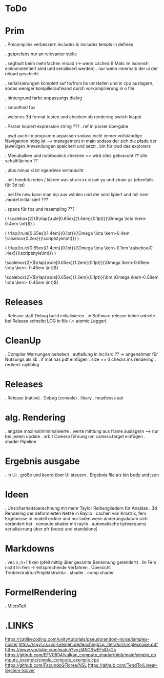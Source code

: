# ToDo

# Prim

. Precompiles verbessern includes in includes templs in defines

. getprefabs nur an relevanter stelle

. segfault beim mehrfachen reload (-> wenn cached B Mats im isomesh einkommentiert sind und serialisiert werden)
. nur wenn innerhalb der ui der reload geschieht

. serialisierungen komplett auf to/from bs umstellen und in cpp auslagern, sodas weniger kompilieraufwand durch vorkompilierung in o file

. hintergrund farbe anpassungs dialog

. smoothed fps

. weiteres 3d format testen und checken ob rendering switch klappt

. Parser kopiert expression string ???
. ref in parser übergabe

. pwd auch im programm anpassen sodass nicht immer vollständige Navigatrion nötig ist
--> management in main sodass der sich die pfade der jeweiligen Anwendungen speichert und setzt
. bin für cwd des explorers

. Menubalken und notebookck checken >> wird alles gebracuht ?? alle schaltflächen ??

. plus minus xi ist irgendwie vertauscht

. mit hendrik reden / klären was strain xx strain yy und strain yz (ebenfalls für 3d ist)

. bei file new kann man inp aus wählen und der wird kpiert und mit nem .model initialisiert ???

. space für fps und resampling ???

\(  \scalebox{2}{$\rlap{\rule[0.65ex]{1.4em}{0.1pt}}{\Omega \iota \kern-0.4em \int}$} \)

\(  \rlap{\rule[0.65ex]{1.4em}{0.1pt}}{\Omega \iota \kern-0.4em \raisebox{0.2ex}{\(\scriptstyle\int\)}} \)

\(  \rlap{\rule[0.65ex]{1.4em}{0.1pt}}{\Omega \iota \kern-0.1em \raisebox{0
.4ex}{\(\scriptstyle\int\)}} \)

\scalebox{2}{$\rlap{\rule[0.65ex]{1.2em}{0.1pt}}{\Omega \kern-0.08em \iota \kern-
0.45em \int}$}

\scalebox{2}{$\rlap{\rule[0.65ex]{1.2em}{0.1pt}}{\bm \Omega \kern-0.08em \iota \kern-
0.45em \int}$}

# Releases
. Release statt Debug build initialisieren
. in Software release beide anbiete
. bei Release schreibt LOG in file (.> atomic Logger)

# CleanUp
. Compiler Warnungen beheben
. aufteilung in incl/src ?? -> angenehmer für Nutzungs als lib
. if mat has pdf einfügen
. size == 0 checks ins rendering
. redirect rayliblog

# Releases
. Release (native)
. Debug (console)
. libary
. headlesss api

# alg. Rendering
. angabe maximal/minimalwerte
. werte mittlung aus frame auslagern --> nur bei jedem update
. orbit Camera führung um camera.target einfügen
. shader Pipeline

# Ergebnis ausgabe
. in Ui
. größe und koord über UI steuern
. Ergebnis file als bin body und json

# Ideen
. Unsicherheitsberechnung mit mehr Taylor Reihengliedern für Ansätze
. 3d Rendering der deformierten Netze in Raylib
. cachen von Kmatrix, fem Ergebnisse in modell ordner und nur laden wenn änderungsdatum sich verändert hat
. compute shader mit raylib
. automatische bytesequenz serialisierung über pfr (boost und standalone)

# Markdowns
. vec x_n+1 fixen (pfeil mittig über gesamte Benennung gerendert)
. lin Fem
. nicht lin fem -> entsprechende Verfahren
. Übersicht Treiberstruktur/Projektstruktur
. shader
. comp shader

# FormelRendering
. MicroTeX

# .LINKS
https://catlikecoding.com/unity/tutorials/pseudorandom-noise/simplex-noise/
https://cgvr.cs.uni-bremen.de/teaching/cg_literatur/simplexnoise.pdf
https://www.youtube.com/watch?v=zI41iCSwEFs&t=2s
https://github.com/EFV0804/vulkan_compute_shader/blob/main/simple_compute_exemple/simple_compute_exemple.cpp
https://github.com/FacundoGFlores/NSL
https://github.com/TendTo/Linear-System-Solver